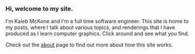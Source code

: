 ### Hi, welcome to my site.

I'm Kaleb McKone and I'm a full time software engineer. This site is home to my posts, where I talk about various topics, and renderings that I have produced as I learn computer graphics. Click around and see what you find.

Check out the [about](about.html) page to find out more about how this site works.